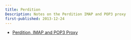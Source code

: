 ```yaml
---
title: Perdition
Description: Notes on the Perdition IMAP and POP3 proxy
first-published: 2013-12-24
---
```


*   [Perdition, IMAP and POP3 Proxy](http://horms.net/projects/perdition/)
